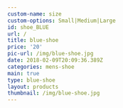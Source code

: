 ```yaml
---
custom-name: size
custom-options: Small|Medium|Large
id: shoe_BLUE
url: /
title: blue-shoe
price: '20'
pic-url: /img/blue-shoe.jpg
date: 2018-02-09T20:09:36.389Z
categories: mens-shoe
main: true
type: blue-shoe
layout: products
thumbnail: /img/blue-shoe.jpg
---
```

